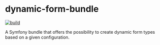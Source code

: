 # dynamic-form-bundle

[![build](https://github.com/wemxo/dynamic-form-bundle/actions/workflows/build.yaml/badge.svg?branch=main)](https://github.com/wemxo/dynamic-form-bundle/actions/workflows/build.yaml)

A Symfony bundle that offers the possibility to create dynamic form types based on a given configuration.

